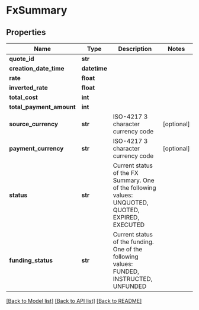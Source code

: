 # FxSummary

## Properties
Name | Type | Description | Notes
------------ | ------------- | ------------- | -------------
**quote_id** | **str** |  | 
**creation_date_time** | **datetime** |  | 
**rate** | **float** |  | 
**inverted_rate** | **float** |  | 
**total_cost** | **int** |  | 
**total_payment_amount** | **int** |  | 
**source_currency** | **str** | ISO-4217 3 character currency code | [optional] 
**payment_currency** | **str** | ISO-4217 3 character currency code | [optional] 
**status** | **str** | Current status of the FX Summary. One of the following values: UNQUOTED, QUOTED, EXPIRED, EXECUTED | 
**funding_status** | **str** | Current status of the funding. One of the following values: FUNDED, INSTRUCTED, UNFUNDED | 

[[Back to Model list]](../README.md#documentation-for-models) [[Back to API list]](../README.md#documentation-for-api-endpoints) [[Back to README]](../README.md)


